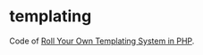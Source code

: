 # templating
Code of [Roll Your Own Templating System in PHP](https://code.tutsplus.com/tutorials/roll-your-own-templating-system-in-php--net-16596).
